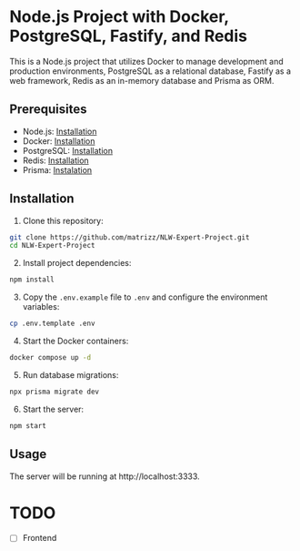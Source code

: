 # Node.js Project with Docker, PostgreSQL, Fastify, and Redis

This is a Node.js project that utilizes Docker to manage development and production environments, PostgreSQL as a relational database, Fastify as a web framework, Redis as an in-memory database and Prisma as ORM.

## Prerequisites

- Node.js: [Installation](https://nodejs.org/)
- Docker: [Installation](https://docs.docker.com/get-docker/)
- PostgreSQL: [Installation](https://www.postgresql.org/download/)
- Redis: [Installation](https://redis.io/download)
- Prisma: [Instalation](https://www.prisma.io/docs/orm/tools/prisma-cli#installation)

## Installation

1. Clone this repository:

```bash
git clone https://github.com/matrizz/NLW-Expert-Project.git
cd NLW-Expert-Project
```

2. Install project dependencies:

```bash
npm install
```

3. Copy the `.env.example` file to `.env` and configure the environment variables:

```bash
cp .env.template .env
```

4. Start the Docker containers:

```bash
docker compose up -d
```

5. Run database migrations:

```bash
npx prisma migrate dev
```

6. Start the server:

```bash
npm start
```

## Usage

The server will be running at http://localhost:3333.

# TODO

- [ ] Frontend

